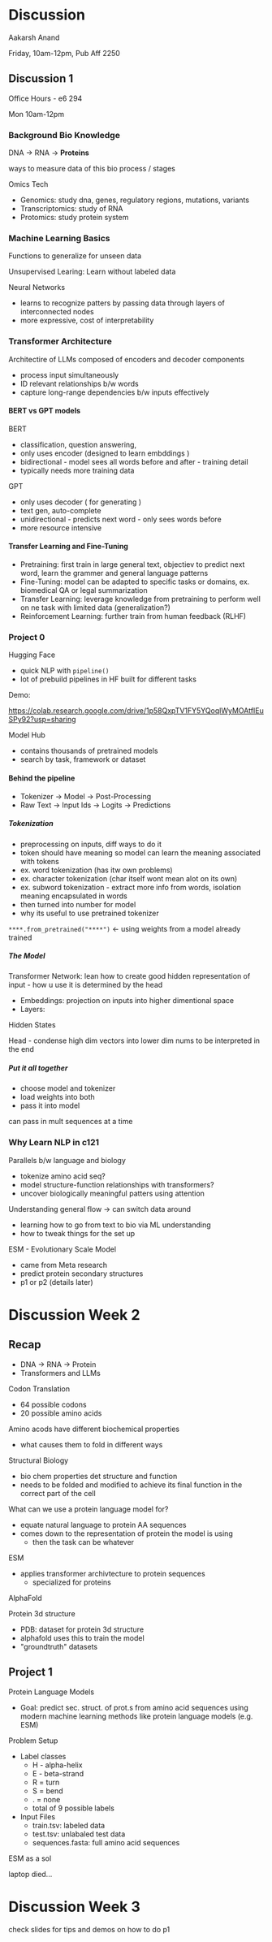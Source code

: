 # Discussion

Aakarsh Anand

Friday, 10am-12pm, Pub Aff 2250

## Discussion 1

Office Hours - e6 294

Mon 10am-12pm

### Background Bio Knowledge

DNA -> RNA -> **Proteins**

ways to measure data of this bio process / stages

Omics Tech
- Genomics: study dna, genes, regulatory regions, mutations, variants
- Transcriptomics: study of RNA
- Protomics: study protein system

### Machine Learning Basics

Functions to generalize for unseen data

Unsupervised Learing: Learn without labeled data

Neural Networks
- learns to recognize patters by passing data through layers of interconnected nodes
- more expressive, cost of interpretability 

### Transformer Architecture

Architectire of LLMs composed of encoders and decoder components
- process input simultaneously
- ID relevant relationships b/w words
- capture long-range dependencies b/w inputs effectively 

#### BERT vs GPT models

BERT	
- classification, question answering, 
- only uses encoder (designed to learn embddings )
- bidirectional - model sees all words before and after - training detail 
- typically needs more training data

GPT
- only uses decoder ( for generating )
- text gen, auto-complete
- unidirectional - predicts next word - only sees words before
- more resource intensive

#### Transfer Learning and Fine-Tuning
- Pretraining: first train in large general text, objectiev to predict next word, learn the grammer and general language patterns
- Fine-Tuning: model can be adapted to specific tasks or domains, ex. biomedical QA or legal summarization
- Transfer Learning: leverage knowledge from pretraining to perform well on ne task with limited data (generalization?)
- Reinforcement Learning: further train from human feedback (RLHF)

### Project 0

Hugging Face
- quick NLP with `pipeline()`
- lot of prebuild pipelines in HF built for different tasks

Demo:

https://colab.research.google.com/drive/1p58QxpTV1FY5YQoqlWyMOAtfIEuSPy92?usp=sharing

Model Hub
- contains thousands of pretrained models
- search by task, framework or dataset

#### Behind the pipeline
- Tokenizer -> Model -> Post-Processing
- Raw Text -> Input Ids -> Logits -> Predictions

##### Tokenization
- preprocessing on inputs, diff ways to do it
- token should have meaning so model can learn the meaning associated with tokens
- ex. word tokenization (has itw own problems)
- ex. character tokenization (char itself wont mean alot on its own)
- ex. subword tokenization - extract more info from words, isolation meaning encapsulated in words
- then turned into number for model
- why its useful to use pretrained tokenizer 

`****.from_pretrained("****")` <- using weights from a model already trained

##### The Model

Transformer Network: lean how to create good hidden representation of input - how u use it is determined by the head
- Embeddings: projection on inputs into higher dimentional space
- Layers: 

Hidden States

Head - condense high dim vectors into lower dim nums to be interpreted in the end

##### Put it all together
- choose model and tokenizer
- load weights into both
- pass it into model

can pass in mult sequences at a time

### Why Learn NLP in c121

Parallels b/w language and biology
- tokenize amino acid seq?
- model structure-function relationships with transformers?
- uncover biologically meaningful patters using attention

Understanding general flow -> can switch data around
- learning how to go from text to bio via ML understanding
- how to tweak things for the set up

ESM - Evolutionary Scale Model
- came from Meta research
- predict protein secondary structures
- p1 or p2 (details later)

# Discussion Week 2

## Recap
- DNA -> RNA -> Protein
- Transformers and LLMs

Codon Translation
- 64 possible codons
- 20 possible amino acids

Amino acods have different biochemical properties
- what causes them to fold in different ways

Structural Biology
- bio chem properties det structure and function
- needs to be folded and modified to achieve its final function in the correct part of the cell

What can we use a protein language model for?
- equate natural language to protein AA sequences
- comes down to the representation of protein the model is using
	- then the task can be whatever

ESM
- applies transformer archivtecture to protein sequences
	- specialized for proteins

AlphaFold

Protein 3d structure
- PDB: dataset for protein 3d structure
- alphafold uses this to train the model
- "groundtruth" datasets

## Project 1

Protein Language Models
- Goal: predict sec. struct. of prot.s from amino acid sequences using modern machine learning methods like protein language models (e.g. ESM)

Problem Setup
- Label classes
	- H - alpha-helix
	- E - beta-strand
	- R = turn
	- S = bend
	- . = none
	- total of 9 possible labels
- Input Files
	- train.tsv: labeled data
	- test.tsv: unlabaled test data
	- sequences.fasta: full amino acid sequences

ESM as a sol

laptop died...


# Discussion Week 3

check slides for tips and demos on how to do p1